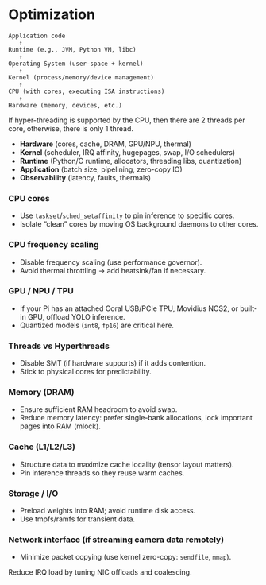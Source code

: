 # Optimization

```
Application code
   ↑
Runtime (e.g., JVM, Python VM, libc)
   ↑
Operating System (user-space + kernel)
   ↑
Kernel (process/memory/device management)
   ↑
CPU (with cores, executing ISA instructions)
   ↑
Hardware (memory, devices, etc.)
```

If hyper-threading is supported by the CPU, then there are 2 threads per core, otherwise, there is only 1 thread. 

- **Hardware** (cores, cache, DRAM, GPU/NPU, thermal)
- **Kernel** (scheduler, IRQ affinity, hugepages, swap, I/O schedulers)
- **Runtime** (Python/C runtime, allocators, threading libs, quantization)
- **Application** (batch size, pipelining, zero-copy IO)
- **Observability** (latency, faults, thermals)

### CPU cores
- Use `taskset`/`sched_setaffinity` to pin inference to specific cores.
- Isolate “clean” cores by moving OS background daemons to other cores.

### CPU frequency scaling
   - Disable frequency scaling (use performance governor).
   - Avoid thermal throttling → add heatsink/fan if necessary.
   
### GPU / NPU / TPU
   - If your Pi has an attached Coral USB/PCIe TPU, Movidius NCS2, or built-in GPU, offload YOLO inference.
   - Quantized models (`int8`, `fp16`) are critical here.

### Threads vs Hyperthreads
   - Disable SMT (if hardware supports) if it adds contention.
   - Stick to physical cores for predictability.

### Memory (DRAM)
- Ensure sufficient RAM headroom to avoid swap.
- Reduce memory latency: prefer single-bank allocations, lock important pages into RAM (mlock).

### Cache (L1/L2/L3)
- Structure data to maximize cache locality (tensor layout matters).
- Pin inference threads so they reuse warm caches.

### Storage / I/O
- Preload weights into RAM; avoid runtime disk access.
- Use tmpfs/ramfs for transient data.

### Network interface (if streaming camera data remotely)
- Minimize packet copying (use kernel zero-copy: `sendfile`, `mmap`).

Reduce IRQ load by tuning NIC offloads and coalescing.
